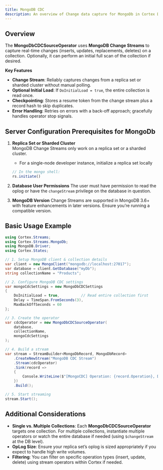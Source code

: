 ```yaml
---
title: MongoDB CDC
description: An overview of Change data capture for MongoDb in Cortex Data Framework
---
```



## Overview
The **MongoDbCDCSourceOperator** uses **MongoDB Change Streams** to capture real-time changes (inserts, updates, replacements, deletes) on a collection. Optionally, it can perform an initial full scan of the collection if desired.

**Key Features**
- **Change Stream**: Reliably captures changes from a replica set or sharded cluster without manual polling.
- **Optional Initial Load**: If `DoInitialLoad = true`, the entire collection is read once.
- **Checkpointing**: Stores a resume token from the change stream plus a record hash to skip duplicates.
- **Error Handling**: Retries on errors with a back-off approach; gracefully handles operator stop signals.

## Server Configuration Prerequisites for MongoDb
1. **Replica Set or Sharded Cluster**\
MongoDB Change Streams only work on a replica set or a sharded cluster.
    - For a single-node developer instance, initialize a replica set locally
    ```javascript
    // In the mongo shell:
    rs.initiate()
    ```

2. **Database User Permissions**
The user must have permission to read the oplog or have the `changeStream` privilege on the database in question.
3. **MongoDB Version**
Change Streams are supported in MongoDB 3.6+ with feature enhancements in later versions. Ensure you’re running a compatible version.

## Basic Usage Example

```csharp
using Cortex.Streams;
using Cortex.Streams.MongoDb;
using MongoDB.Driver;
using Cortex.States;

// 1. Setup MongoDB client & collection details
var client = new MongoClient("mongodb://localhost:27017");
var database = client.GetDatabase("myDb");
string collectionName = "Products";

// 2. Configure MongoDB CDC settings
var mongoCdcSettings = new MongoDbCDCSettings
{
    DoInitialLoad = true,          // Read entire collection first
    Delay = TimeSpan.FromSeconds(3),
    MaxBackOffSeconds = 60
};

// 3. Create the operator
var cdcOperator = new MongoDbCDCSourceOperator(
    database,
    collectionName,
    mongoCdcSettings
);

// 4. Build a stream
var stream = StreamBuilder<MongoDbRecord, MongoDbRecord>
    .CreateNewStream("MongoDB CDC Stream")
    .Stream(cdcOperator)
    .Sink(record =>
    {
        Console.WriteLine($"[MongoCDC] Operation: {record.Operation}, Document: {record.Data}");
    })
    .Build();

// 5. Start streaming
stream.Start();
```

## Additional Considerations
- **Single vs. Multiple Collections**: Each **MongoDbCDCSourceOperator** targets one collection. For multiple collections, instantiate multiple operators or watch the entire database if needed (using `$changeStream` at the DB level).
- **OpLog Size**: Ensure your replica set’s oplog is sized appropriately if you expect to handle high write volumes.
- **Filtering**: You can filter on specific operation types (insert, update, delete) using stream operators within Cortex if needed.